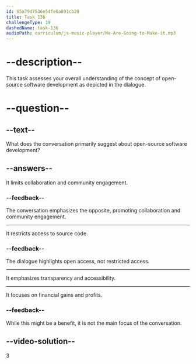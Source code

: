 ```yaml
---
id: 65a79d7536e54fe6a891cb29
title: Task 136
challengeType: 19
dashedName: task-136
audioPath: curriculum/js-music-player/We-Are-Going-to-Make-it.mp3
---
```


# --description--

This task assesses your overall understanding of the concept of open-source software development as depicted in the dialogue.

# --question--

## --text--

What does the conversation primarily suggest about open-source software development?

## --answers--

It limits collaboration and community engagement.

### --feedback--

The conversation emphasizes the opposite, promoting collaboration and community engagement.

---

It restricts access to source code.

### --feedback--

The dialogue highlights open access, not restricted access.

---

It emphasizes transparency and accessibility.

---

It focuses on financial gains and profits.

### --feedback--

While this might be a benefit, it is not the main focus of the conversation.

## --video-solution--

3
